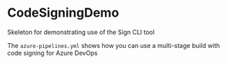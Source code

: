 # CodeSigningDemo
Skeleton for demonstrating use of the Sign CLI tool

The `azure-pipelines.yml` shows how you can use a multi-stage build with code signing for Azure DevOps